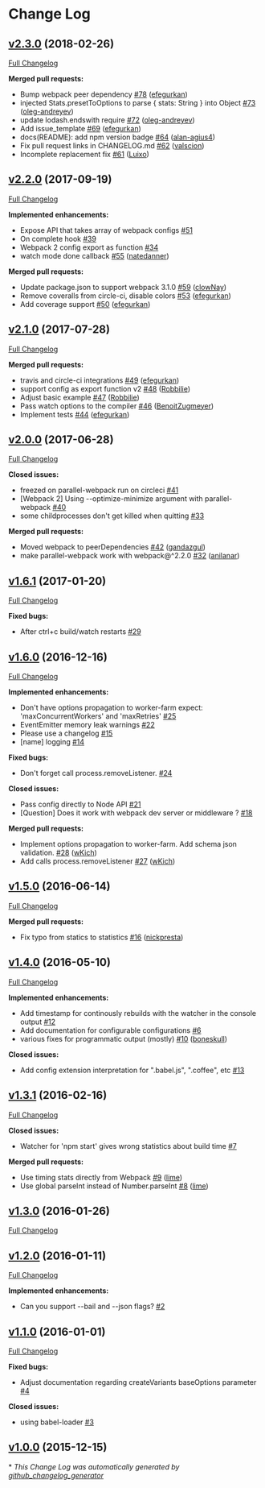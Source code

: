 # Change Log

## [v2.3.0](https://github.com/trivago/parallel-webpack/tree/v2.3.0) (2018-02-26)
[Full Changelog](https://github.com/trivago/parallel-webpack/compare/v2.2.0...v2.3.0)


**Merged pull requests:**

- Bump webpack peer dependency [\#78](https://github.com/trivago/parallel-webpack/pull/78) ([efegurkan](https://github.com/efegurkan))
- injected Stats.presetToOptions to parse { stats: String } into Object [\#73](https://github.com/trivago/parallel-webpack/pull/73) ([oleg-andreyev](https://github.com/oleg-andreyev))
- update lodash.endswith require [\#72](https://github.com/trivago/parallel-webpack/pull/72) ([oleg-andreyev](https://github.com/oleg-andreyev))
- Add issue\_template [\#69](https://github.com/trivago/parallel-webpack/pull/69) ([efegurkan](https://github.com/efegurkan))
- docs\(README\): add npm version badge [\#64](https://github.com/trivago/parallel-webpack/pull/64) ([alan-agius4](https://github.com/alan-agius4))
- Fix pull request links in CHANGELOG.md [\#62](https://github.com/trivago/parallel-webpack/pull/62) ([valscion](https://github.com/valscion))
- Incomplete replacement fix [\#61](https://github.com/trivago/parallel-webpack/pull/61) ([Luixo](https://github.com/Luixo))

## [v2.2.0](https://github.com/trivago/parallel-webpack/tree/v2.2.0) (2017-09-19)
[Full Changelog](https://github.com/trivago/parallel-webpack/compare/v2.1.0...v2.2.0)

**Implemented enhancements:**

- Expose API that takes array of webpack configs [\#51](https://github.com/trivago/parallel-webpack/issues/51)
- On complete hook [\#39](https://github.com/trivago/parallel-webpack/issues/39)
- Webpack 2 config export as function [\#34](https://github.com/trivago/parallel-webpack/issues/34)
- watch mode done callback [\#55](https://github.com/trivago/parallel-webpack/pull/55) ([natedanner](https://github.com/natedanner))

**Merged pull requests:**

- Update package.json to support webpack 3.1.0 [\#59](https://github.com/trivago/parallel-webpack/pull/59) ([clowNay](https://github.com/clowNay))
- Remove coveralls from circle-ci, disable colors [\#53](https://github.com/trivago/parallel-webpack/pull/53) ([efegurkan](https://github.com/efegurkan))
- Add coverage support [\#50](https://github.com/trivago/parallel-webpack/pull/50) ([efegurkan](https://github.com/efegurkan))

## [v2.1.0](https://github.com/trivago/parallel-webpack/tree/v2.1.0) (2017-07-28)
[Full Changelog](https://github.com/trivago/parallel-webpack/compare/v2.0.0...v2.1.0)

**Merged pull requests:**

- travis and circle-ci integrations [\#49](https://github.com/trivago/parallel-webpack/pull/49) ([efegurkan](https://github.com/efegurkan))
- support config as export function v2 [\#48](https://github.com/trivago/parallel-webpack/pull/48) ([Robbilie](https://github.com/Robbilie))
- Adjust basic example [\#47](https://github.com/trivago/parallel-webpack/pull/47) ([Robbilie](https://github.com/Robbilie))
- Pass watch options to the compiler [\#46](https://github.com/trivago/parallel-webpack/pull/46) ([BenoitZugmeyer](https://github.com/BenoitZugmeyer))
- Implement tests [\#44](https://github.com/trivago/parallel-webpack/pull/44) ([efegurkan](https://github.com/efegurkan))

## [v2.0.0](https://github.com/trivago/parallel-webpack/tree/v2.0.0) (2017-06-28)
[Full Changelog](https://github.com/trivago/parallel-webpack/compare/v1.6.1...v2.0.0)

**Closed issues:**

- freezed on parallel-webpack run on circleci [\#41](https://github.com/trivago/parallel-webpack/issues/41)
- \[Webpack 2\] Using --optimize-minimize argument with parallel-webpack [\#40](https://github.com/trivago/parallel-webpack/issues/40)
- some childprocesses don't get killed when quitting [\#33](https://github.com/trivago/parallel-webpack/issues/33)

**Merged pull requests:**

- Moved webpack to peerDependencies [\#42](https://github.com/trivago/parallel-webpack/pull/42) ([gandazgul](https://github.com/gandazgul))
- make parallel-webpack work with webpack@^2.2.0 [\#32](https://github.com/trivago/parallel-webpack/pull/32) ([anilanar](https://github.com/anilanar))

## [v1.6.1](https://github.com/trivago/parallel-webpack/tree/v1.6.1) (2017-01-20)
[Full Changelog](https://github.com/trivago/parallel-webpack/compare/v1.6.0...v1.6.1)

**Fixed bugs:**

- After ctrl+c build/watch restarts [\#29](https://github.com/trivago/parallel-webpack/issues/29)

## [v1.6.0](https://github.com/trivago/parallel-webpack/tree/v1.6.0) (2016-12-16)
[Full Changelog](https://github.com/trivago/parallel-webpack/compare/v1.5.0...v1.6.0)

**Implemented enhancements:**

- Don't have options propagation to worker-farm expect: 'maxConcurrentWorkers' and 'maxRetries' [\#25](https://github.com/trivago/parallel-webpack/issues/25)
- EventEmitter memory leak warnings [\#22](https://github.com/trivago/parallel-webpack/issues/22)
- Please use a changelog [\#15](https://github.com/trivago/parallel-webpack/issues/15)
- \[name\] logging [\#14](https://github.com/trivago/parallel-webpack/issues/14)

**Fixed bugs:**

- Don't forget call process.removeListener. [\#24](https://github.com/trivago/parallel-webpack/issues/24)

**Closed issues:**

- Pass config directly to Node API [\#21](https://github.com/trivago/parallel-webpack/issues/21)
- \[Question\] Does it work with webpack dev server or middleware ? [\#18](https://github.com/trivago/parallel-webpack/issues/18)

**Merged pull requests:**

- Implement options propagation to worker-farm. Add schema json validation. [\#28](https://github.com/trivago/parallel-webpack/pull/28) ([wKich](https://github.com/wKich))
- Add calls process.removeListener [\#27](https://github.com/trivago/parallel-webpack/pull/27) ([wKich](https://github.com/wKich))

## [v1.5.0](https://github.com/trivago/parallel-webpack/tree/v1.5.0) (2016-06-14)
[Full Changelog](https://github.com/trivago/parallel-webpack/compare/v1.4.0...v1.5.0)

**Merged pull requests:**

- Fix typo from statics to statistics [\#16](https://github.com/trivago/parallel-webpack/pull/16) ([nickpresta](https://github.com/nickpresta))

## [v1.4.0](https://github.com/trivago/parallel-webpack/tree/v1.4.0) (2016-05-10)
[Full Changelog](https://github.com/trivago/parallel-webpack/compare/v1.3.1...v1.4.0)

**Implemented enhancements:**

- Add timestamp for continously rebuilds with the watcher in the console output [\#12](https://github.com/trivago/parallel-webpack/issues/12)
- Add documentation for configurable configurations [\#6](https://github.com/trivago/parallel-webpack/issues/6)
- various fixes for programmatic output \(mostly\) [\#10](https://github.com/trivago/parallel-webpack/pull/10) ([boneskull](https://github.com/boneskull))

**Closed issues:**

- Add config extension interpretation for ".babel.js", ".coffee", etc [\#13](https://github.com/trivago/parallel-webpack/issues/13)

## [v1.3.1](https://github.com/trivago/parallel-webpack/tree/v1.3.1) (2016-02-16)
[Full Changelog](https://github.com/trivago/parallel-webpack/compare/v1.3.0...v1.3.1)

**Closed issues:**

- Watcher for 'npm start' gives wrong statistics about build time [\#7](https://github.com/trivago/parallel-webpack/issues/7)

**Merged pull requests:**

- Use timing stats directly from Webpack [\#9](https://github.com/trivago/parallel-webpack/pull/9) ([lime](https://github.com/lime))
- Use global parseInt instead of Number.parseInt [\#8](https://github.com/trivago/parallel-webpack/pull/8) ([lime](https://github.com/lime))

## [v1.3.0](https://github.com/trivago/parallel-webpack/tree/v1.3.0) (2016-01-26)
[Full Changelog](https://github.com/trivago/parallel-webpack/compare/v1.2.0...v1.3.0)

## [v1.2.0](https://github.com/trivago/parallel-webpack/tree/v1.2.0) (2016-01-11)
[Full Changelog](https://github.com/trivago/parallel-webpack/compare/v1.1.0...v1.2.0)

**Implemented enhancements:**

- Can you support --bail and --json flags? [\#2](https://github.com/trivago/parallel-webpack/issues/2)

## [v1.1.0](https://github.com/trivago/parallel-webpack/tree/v1.1.0) (2016-01-01)
[Full Changelog](https://github.com/trivago/parallel-webpack/compare/v1.0.0...v1.1.0)

**Fixed bugs:**

- Adjust documentation regarding createVariants baseOptions parameter [\#4](https://github.com/trivago/parallel-webpack/issues/4)

**Closed issues:**

- using babel-loader [\#3](https://github.com/trivago/parallel-webpack/issues/3)

## [v1.0.0](https://github.com/trivago/parallel-webpack/tree/v1.0.0) (2015-12-15)


\* *This Change Log was automatically generated by [github_changelog_generator](https://github.com/skywinder/Github-Changelog-Generator)*
